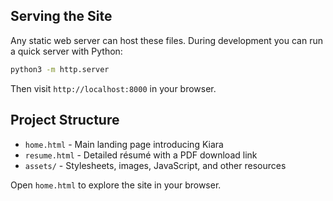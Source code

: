 ## Serving the Site

Any static web server can host these files. During development you can run a quick server with Python:

```bash
python3 -m http.server
```

Then visit `http://localhost:8000` in your browser.


## Project Structure

- `home.html` - Main landing page introducing Kiara
- `resume.html` - Detailed résumé with a PDF download link
- `assets/` - Stylesheets, images, JavaScript, and other resources

Open `home.html` to explore the site in your browser.
